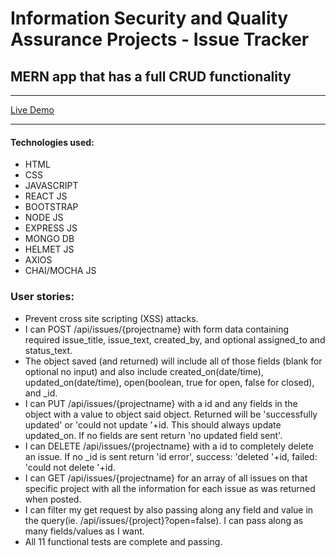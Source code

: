 # Information Security and Quality Assurance Projects - Issue Tracker


## MERN app that has a full CRUD functionality


-----------------

[Live Demo](https://api-issues-tracker.herokuapp.com/)

---------------

#### Technologies used:

- HTML
- CSS 
- JAVASCRIPT
- REACT JS
- BOOTSTRAP
- NODE JS
- EXPRESS JS
- MONGO DB
- HELMET JS
- AXIOS
- CHAI/MOCHA JS


### User stories: 

- Prevent cross site scripting (XSS) attacks.
- I can POST /api/issues/{projectname} with form data containing required issue_title, issue_text, created_by, and optional assigned_to and status_text.
- The object saved (and returned) will include all of those fields (blank for optional no input) and also include created_on(date/time), updated_on(date/time), open(boolean, true for open, false for closed), and _id.
- I can PUT /api/issues/{projectname} with a id and any fields in the object with a value to object said object. Returned will be 'successfully updated' or 'could not update '+id. This should always update updated_on. If no fields are sent return 'no updated field sent'.
- I can DELETE /api/issues/{projectname} with a id to completely delete an issue. If no _id is sent return 'id error', success: 'deleted '+id, failed: 'could not delete '+id.
- I can GET /api/issues/{projectname} for an array of all issues on that specific project with all the information for each issue as was returned when posted.
- I can filter my get request by also passing along any field and value in the query(ie. /api/issues/{project}?open=false). I can pass along as many fields/values as I want.
- All 11 functional tests are complete and passing.
